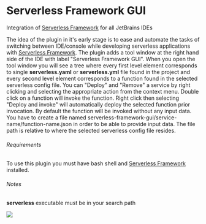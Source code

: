 # Serverless Framework GUI
Integration of <a href="https://serverless.com/">Serverless Framework</a> for all JetBrains IDEs

The idea of the plugin in it's early stage is to ease and automate the tasks of switching between IDE/console while developing serverless applications with <a href="https://serverless.com/">Serverless Framework</a>.
The plugin adds a tool window at the right hand side of the IDE with label "Serverless Framework GUI". When you open the tool window you will see a tree where every first level element corresponds to single <b>serverless.yaml</b> or <b>serverless.yml</b> file found in the project and every second level element corresponds to a function found in the selected serverless config file.
You can "Deploy" and "Remove" a service by right clicking and selecting the appropriate action from the context menu. Double click on a function will invoke the function. Right click then selecting "Deploy and invoke" will automatically deploy the selected function prior invocation.
By default the function will be invoked without any input data. You have to create a file named serverless-framework-gui/service-name/function-name.json in order to be able to provide input data. The file path is relative to where the selected serverless config file resides.

###### Requirements
To use this plugin you must have bash shell and <a href="https://serverless.com/">Serverless Framework</a> installed.

###### Notes
<b>serverless</b> executable must be in your search path

<img src="https://s2.gifyu.com/images/serverless-framework-gui-overview.gif" border="0" />